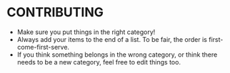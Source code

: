 # CONTRIBUTING

- Make sure you put things in the right category!
- Always add your items to the end of a list. To be fair, the order is first-come-first-serve.
- If you think something belongs in the wrong category, or think there needs to be a new category, feel free to edit things too.
